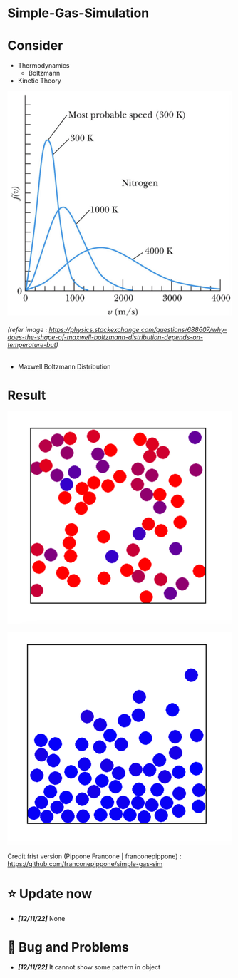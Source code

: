 # Simple-Gas-Simulation

# Consider
- Thermodynamics
  - Boltzmann
- Kinetic Theory


![MAPPING](image/Maxwell-Boltzmann-Distribution.png)

###### (refer image : https://physics.stackexchange.com/questions/688607/why-does-the-shape-of-maxwell-boltzmann-distribution-depends-on-temperature-but)

  - Maxwell Boltzmann Distribution

# Result 

![MAPPING](image/IdeaGas.png)

![MAPPING](image/IdeaGas2.png)

Credit frist version  (Pippone Francone | franconepippone) :  https://github.com/franconepippone/simple-gas-sim



# :star: Update now
-  ***[12/11/22]*** None
# :hankey: Bug and Problems
-  ***[12/11/22]*** It cannot show some pattern in object

